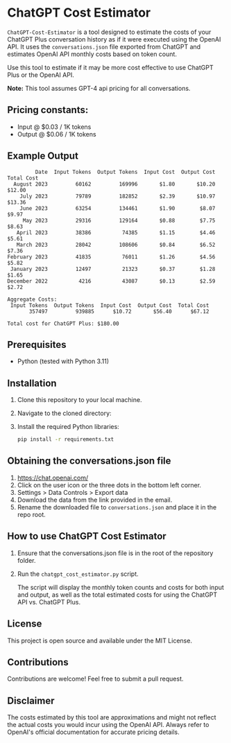 # ChatGPT Cost Estimator

`ChatGPT-Cost-Estimator` is a tool designed to estimate the costs of your ChatGPT Plus conversation history as if it were executed using the OpenAI API. It uses the `conversations.json` file exported from ChatGPT and estimates OpenAI API monthly costs based on token count.

Use this tool to estimate if it may be more cost effective to use ChatGPT Plus or the OpenAI API.

**Note:** This tool assumes GPT-4 api pricing for all conversations.

## Pricing constants:
* Input @ $0.03 / 1K tokens	 
* Output @ $0.06 / 1K tokens

## Example Output

```
         Date  Input Tokens  Output Tokens  Input Cost  Output Cost  Total Cost
  August 2023         60162         169996       $1.80       $10.20      $12.00
    July 2023         79789         182852       $2.39       $10.97      $13.36
    June 2023         63254         134461       $1.90        $8.07       $9.97
     May 2023         29316         129164       $0.88        $7.75       $8.63
   April 2023         38386          74385       $1.15        $4.46       $5.61
   March 2023         28042         108606       $0.84        $6.52       $7.36
February 2023         41835          76011       $1.26        $4.56       $5.82
 January 2023         12497          21323       $0.37        $1.28       $1.65
December 2022          4216          43087       $0.13        $2.59       $2.72

Aggregate Costs:
 Input Tokens  Output Tokens  Input Cost  Output Cost  Total Cost
       357497         939885      $10.72       $56.40      $67.12

Total cost for ChatGPT Plus: $180.00
```

## Prerequisites

- Python (tested with Python 3.11)

## Installation

1. Clone this repository to your local machine.

2. Navigate to the cloned directory:

3. Install the required Python libraries:

    ```bash
    pip install -r requirements.txt
    ```

## Obtaining the conversations.json file

1. https://chat.openai.com/
2. Click on the user icon or the three dots in the bottom left corner.
3. Settings > Data Controls > Export data
4. Download the data from the link provided in the email.
5. Rename the downloaded file to `conversations.json` and place it in the repo root.

## How to use ChatGPT Cost Estimator

1. Ensure that the conversations.json file is in the root of the repository folder.

2. Run the `chatgpt_cost_estimator.py` script.

    The script will display the monthly token counts and costs for both input and output, as well as the total estimated costs for using the ChatGPT API vs. ChatGPT Plus.

## License

This project is open source and available under the MIT License.

## Contributions

Contributions are welcome! Feel free to submit a pull request.

## Disclaimer

The costs estimated by this tool are approximations and might not reflect the actual costs you would incur using the OpenAI API. Always refer to OpenAI's official documentation for accurate pricing details.
